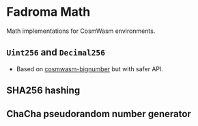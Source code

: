 # Fadroma Math

Math implementations for CosmWasm environments.

## `Uint256` and `Decimal256`
 - Based on [cosmwasm-bignumber](https://crates.io/crates/cosmwasm-bignumber) but with safer API.

## SHA256 hashing

## ChaCha pseudorandom number generator
